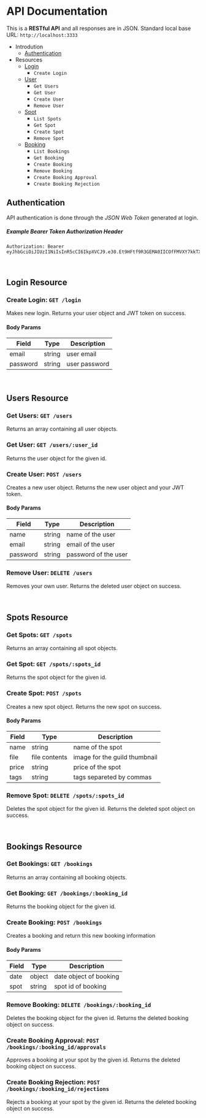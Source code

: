# API Documentation

This is a **RESTful API** and all responses are in JSON. Standard local base URL: `http://localhost:3333`

- Introdution
  - [Authentication](#authentication)
- Resources
  - [Login](#login)
    - `Create Login`
  - [User](#users)
    - `Get Users`
    - `Get User`
    - `Create User`
    - `Remove User`
  - [Spot](#spots)
    - `List Spots`
    - `Get Spot`
    - `Create Spot`
    - `Remove Spot`
  - [Booking](#bookings)
    - `List Bookings`
    - `Get Booking`
    - `Create Booking`
    - `Remove Booking`
    - `Create Booking Approval`
    - `Create Booking Rejection`

## Authentication

API authentication is done through the *JSON Web Token* generated at login.

##### Example Bearer Token Authorization Header
```
Authorization: Bearer eyJhbGciOiJIUzI1NiIsInR5cCI6IkpXVCJ9.e30.Et9HFtf9R3GEMA0IICOfFMVXY7kkTX1wr4qCyhIf58U
```

<br>


## Login Resource


### Create Login: `GET /login`
Makes new login. Returns your user object and JWT token on success.

#### Body Params
|Field|Type|Description|
|---|---|---|
|email|string|user email|
|password|string|user password|


<br>


## Users Resource


### Get Users: `GET /users`
Returns an array containing all user objects.

### Get User: `GET /users/:user_id`
Returns the user object for the given id.

### Create User: `POST /users`
Creates a new user object. Returns the new user object and your JWT token.

#### Body Params
|Field|Type|Description|
|---|---|---|
|name|string|name of the user|
|email|string|email of the user|
|password|string|password of the user|

### Remove User: `DELETE /users`
Removes your own user. Returns the deleted user object on success.


<br>


## Spots Resource


### Get Spots: `GET /spots`
Returns an array containing all spot objects.

### Get Spot: `GET /spots/:spots_id`
Returns the spot object for the given id.

### Create Spot: `POST /spots`
Creates a new spot object. Returns the new spot on success.

#### Body Params
|Field|Type|Description|
|---|---|---|
|name|string|name of the spot|
|file|file contents|image for the guild thumbnail|
|price|string|price of the spot|
|tags|string|tags separeted by commas|

### Remove Spot: `DELETE /spots/:spots_id`
Deletes the spot object for the given id. Returns the deleted spot object on success.


<br>


## Bookings Resource


### Get Bookings: `GET /bookings`
Returns an array containing all booking objects.

### Get Booking: `GET /bookings/:booking_id`
Returns the booking object for the given id.

### Create Booking: `POST /bookings`
Creates a booking and return this new booking information

#### Body Params
|Field|Type|Description|
|---|---|---|
|date|object|date object of booking|
|spot|string|spot id of booking|

### Remove Booking: `DELETE /bookings/:booking_id`
Deletes the booking object for the given id. Returns the deleted booking object on success.

### Create Booking Approval: `POST /bookings/:booking_id/approvals`
Approves a booking at your spot by the given id. Returns the deleted booking object on success.

### Create Booking Rejection: `POST /bookings/:booking_id/rejections`
Rejects a booking at your spot by the given id. Returns the deleted booking object on success.